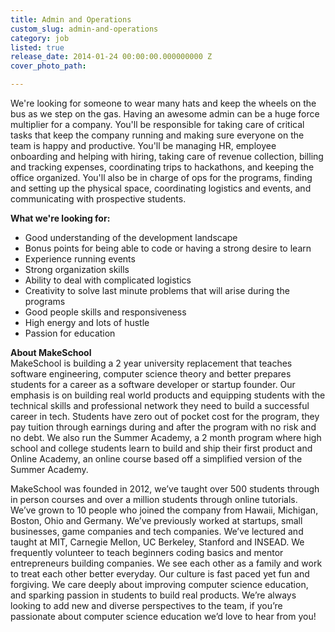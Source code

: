 ```yaml
---
title: Admin and Operations
custom_slug: admin-and-operations
category: job
listed: true
release_date: 2014-01-24 00:00:00.000000000 Z
cover_photo_path: 

---
```

We're looking for someone to wear many hats and keep the wheels on the bus as we step on the gas. Having an awesome admin can be a huge force multiplier for a company. You'll be responsible for taking care of critical tasks that keep the company running and making sure everyone on the team is happy and productive. You'll be managing HR, employee onboarding and helping with hiring, taking care of revenue collection, billing and tracking expenses, coordinating trips to hackathons, and keeping the office organized. You'll also be in charge of ops for the programs, finding and setting up the physical space, coordinating logistics and events, and communicating with prospective students.

**What we're looking for:**

- Good understanding of the development landscape
- Bonus points for being able to code or having a strong desire to learn
- Experience running events
- Strong organization skills
- Ability to deal with complicated logistics
- Creativity to solve last minute problems that will arise during the programs
- Good people skills and responsiveness
- High energy and lots of hustle
- Passion for education

**About MakeSchool**<br> MakeSchool is building a 2 year university replacement that teaches software engineering, computer science theory and better prepares students for a career as a software developer or startup founder. Our emphasis is on building real world products and equipping students with the technical skills and professional network they need to build a successful career in tech. Students have zero out of pocket cost for the program, they pay tuition through earnings during and after the program with no risk and no debt. We also run the Summer Academy, a 2 month program where high school and college students learn to build and ship their first product and Online Academy, an online course based off a simplified version of the Summer Academy.

MakeSchool was founded in 2012, we’ve taught over 500 students through in person courses and over a million students through online tutorials. We’ve grown to 10 people who joined the company from Hawaii, Michigan, Boston, Ohio and Germany. We’ve previously worked at startups, small businesses, game companies and tech companies. We’ve lectured and taught at MIT, Carnegie Mellon, UC Berkeley, Stanford and INSEAD. We frequently volunteer to teach beginners coding basics and mentor entrepreneurs building companies. We see each other as a family and work to treat each other better everyday. Our culture is fast paced yet fun and forgiving. We care deeply about improving computer science education, and sparking passion in students to build real products. We’re always looking to add new and diverse perspectives to the team, if you’re passionate about computer science education we’d love to hear from you!